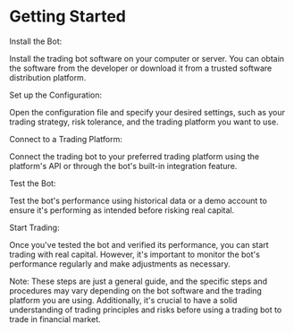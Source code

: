 # Getting Started

Install the Bot:

Install the trading bot software on your computer or server. You can obtain the software from the developer or download it from a trusted software distribution platform.

Set up the Configuration:

Open the configuration file and specify your desired settings, such as your trading strategy, risk tolerance, and the trading platform you want to use.

Connect to a Trading Platform:

Connect the trading bot to your preferred trading platform using the platform's API or through the bot's built-in integration feature.

Test the Bot:

Test the bot's performance using historical data or a demo account to ensure it's performing as intended before risking real capital.

Start Trading:

Once you've tested the bot and verified its performance, you can start trading with real capital. However, it's important to monitor the bot's
performance regularly and make adjustments as necessary.

Note: These steps are just a general guide, and the specific steps and procedures may vary depending on the bot software and the trading platform you are using. Additionally, it's crucial to have a solid understanding of trading principles and risks before using a trading bot to trade in financial market.
